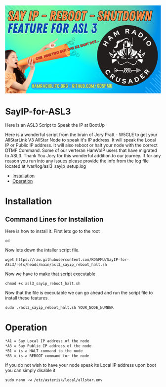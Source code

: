 ![sayiplogo Logo](https://github.com/KD5FMU/SayIP-for-ASL3/blob/main/sayip.jpg)

# SayIP-for-ASL3
Here is an ASL3 Script to Speak the IP at BootUp


Here is a wonderful script from the brain of Jory Pratt - W5GLE to get your AllStarLink V3 AllStar Node to speak it's IP address. It will speak the Local IP or Public IP address. It will also reboot or halt your node with the correct DTMF Command. Some of our verteran HamVoIP users that have migrated to ASL3. Thank You Jory for this wonderful addition to our journey. If for any reason you run into any issues please provide the info from the log file located at /var/log/asl3_sayip_setup.log

- [Installation](#installation) 
- [Operation](#operation)

# Installation

## Command Lines for Installation

Here is how to install it.
First lets go to the root
```
cd 
```
Now lets down the intaller script file.
```
wget https://raw.githubusercontent.com/KD5FMU/SayIP-for-ASL3/refs/heads/main/asl3_sayip_reboot_halt.sh
```

Now we have to make that script executable
```
chmod +x asl3_sayip_reboot_halt.sh
```

Now that the file is executable we can go ahead and run the script file to install these features.
```
sudo ./asl3_sayip_reboot_halt.sh YOUR_NODE_NUMBER
```

# Operation

```
*A1 = Say Local IP address of the node
*A3 = Say Public IP address of the node
*B1 = is a HALT command to the node
*B3 = is a REBOOT command for the node
```
If you do not wish to have your node speak its Local IP address upon boot you can simply disable it
```
sudo nano -w /etc/asterisk/local/allstar.env 
```



